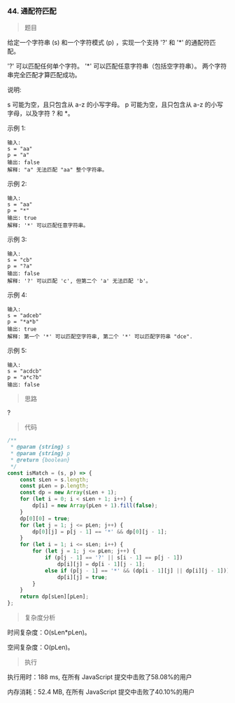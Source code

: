 ### 44. 通配符匹配

> 题目

给定一个字符串 (s) 和一个字符模式 (p) ，实现一个支持 '?' 和 '*' 的通配符匹配。

'?' 可以匹配任何单个字符。
'*' 可以匹配任意字符串（包括空字符串）。
两个字符串完全匹配才算匹配成功。

说明:

s 可能为空，且只包含从 a-z 的小写字母。
p 可能为空，且只包含从 a-z 的小写字母，以及字符 ? 和 *。

示例 1:
```
输入:
s = "aa"
p = "a"
输出: false
解释: "a" 无法匹配 "aa" 整个字符串。
```

示例 2:
```
输入:
s = "aa"
p = "*"
输出: true
解释: '*' 可以匹配任意字符串。
```

示例 3:
```
输入:
s = "cb"
p = "?a"
输出: false
解释: '?' 可以匹配 'c', 但第二个 'a' 无法匹配 'b'。
```

示例 4:
```
输入:
s = "adceb"
p = "*a*b"
输出: true
解释: 第一个 '*' 可以匹配空字符串, 第二个 '*' 可以匹配字符串 "dce".
```

示例 5:
```
输入:
s = "acdcb"
p = "a*c?b"
输出: false
```

> 思路

?

> 代码

```js
/**
 * @param {string} s
 * @param {string} p
 * @return {boolean}
 */
const isMatch = (s, p) => {
    const sLen = s.length;
    const pLen = p.length;
    const dp = new Array(sLen + 1);
    for (let i = 0; i < sLen + 1; i++) {
        dp[i] = new Array(pLen + 1).fill(false);
    }
    dp[0][0] = true;
    for (let j = 1; j <= pLen; j++) {
        dp[0][j] = p[j - 1] == '*' && dp[0][j - 1];
    }
    for (let i = 1; i <= sLen; i++) {
        for (let j = 1; j <= pLen; j++) {
            if (p[j - 1] == '?' || s[i - 1] == p[j - 1])
                dp[i][j] = dp[i - 1][j - 1];
            else if (p[j - 1] == '*' && (dp[i - 1][j] || dp[i][j - 1]))
                dp[i][j] = true;
        }
    }
    return dp[sLen][pLen];
};
```

> 复杂度分析

时间复杂度：O(sLen*pLen)。

空间复杂度：O(pLen)。

> 执行

执行用时：188 ms, 在所有 JavaScript 提交中击败了58.08%的用户

内存消耗：52.4 MB, 在所有 JavaScript 提交中击败了40.10%的用户
